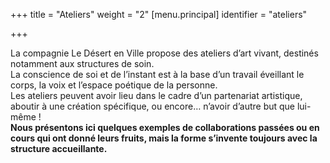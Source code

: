 +++
title = "Ateliers"
weight = "2"
[menu.principal]
identifier = "ateliers"

+++

La compagnie Le Désert en Ville propose des ateliers d’art vivant, destinés notamment aux structures de soin.  
La conscience de soi et de l’instant est à la base d’un travail éveillant le corps, la voix et l’espace poétique de la personne.  
Les ateliers peuvent avoir lieu dans le cadre d’un partenariat artistique, aboutir à une création spécifique, ou encore… n’avoir d’autre but que lui-même !  
**Nous présentons ici quelques exemples de collaborations passées ou en cours qui ont donné leurs fruits, mais la forme s’invente toujours avec la structure accueillante.**
